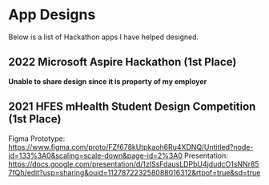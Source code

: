 # App Designs
Below is a list of Hackathon apps I have helped designed.

## 2022 Microsoft Aspire Hackathon (1st Place)
**Unable to share design since it is property of my employer**

## 2021 HFES mHealth Student Design Competition (1st Place)
Figma Prototype: 
https://www.figma.com/proto/FZf678kUtpkaoh6Ru4XDNQ/Untitled?node-id=133%3A0&scaling=scale-down&page-id=2%3A0
Presentation: 
https://docs.google.com/presentation/d/1zISsFdausLDPbU4jdudcO1sNNr857fQh/edit?usp=sharing&ouid=112787223258088016312&rtpof=true&sd=true

